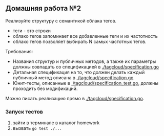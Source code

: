 ## Домашняя работа №2

Реализуйте структуру с семантикой облака тегов.
 - теги - это строки
 - облако тегов запоминает все добавленные теги и их частотность
 - облако тегов позволяет выбирать N самых частотных тегов.

Требования:
 - Названия структур и публичных методов, а также их параметры должны совпадать со спецификацией в [./tagcloud/specification.go](./tagcloud/specification.go)
 - Детальная спецификация на то, что должен делать каждый публичный метод описана в [./tagcloud/specification.go](./tagcloud/specification.go)
 - Юнит-тесты, описанные в [./tagcloud/specification_test.go](./tagcloud/specification_test.go), должны проходить без модификаций.

Можно писать реализацию прямо в [./tagcloud/specification.go](./tagcloud/specification.go).

### Запуск тестов

1. зайти в  терминале в каталог homework
2. вызвать ```go test ./...```